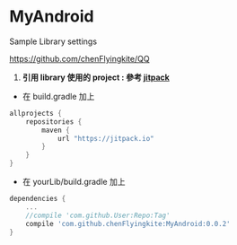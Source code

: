 # MyAndroid

Sample Library settings

https://github.com/chenFlyingkite/QQ

1. **引用 library 使用的 project : 參考 [jitpack][1]**
* 在 build.gradle 加上
```gradle
allprojects {
    repositories {
        maven {
            url "https://jitpack.io" 
        }
    }
}
```

* 在 yourLib/build.gradle 加上
```gradle
dependencies { 
    ...
    //compile 'com.github.User:Repo:Tag'
    compile 'com.github.chenFlyingkite:MyAndroid:0.0.2'
}
```
[1]: https://jitpack.io/
